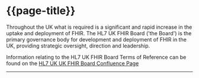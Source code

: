 # {{page-title}}

Throughout the UK what is required is a significant and rapid increase in the uptake and deployment of FHIR. The HL7 UK FHIR Board ('the Board') is the primary governance body for development and deployment of FHIR in the UK, providing strategic oversight, direction and leadership. 

Information relating to the HL7 UK FHIR Board Terms of Reference can be found on the [HL7 UK UK FHIR Board Confluence Page](https://confluence.hl7.org/display/HL7UK/HL7+UK+FHIR+Board)

---
